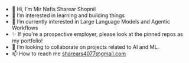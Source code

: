 - 👋 Hi, I’m Mir Nafis Sharear Shopnil
- 👀 I’m interested in learning and building things
- 🌱 I’m currently interested in Large Language Models and Agentic Workflows
- ✨ If you're a prospective employer, please look at the pinned repos as my portfolio!
- 💞️ I’m looking to collaborate on projects related to AI and ML. 
- 📫 How to reach me sharears4077@gmail.com

<!---
namikazi25/namikazi25 is a ✨ special ✨ repository because its `README.md` (this file) appears on your GitHub profile.
You can click the Preview link to take a look at your changes.
--->
